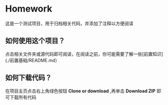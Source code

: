 # Homework
  这是一个测试项目，用于归档相关代码，并添加了注释以方便阅读

## 如何使用这个项目？
  点击相关文件夹或源代码即可阅读，在阅读之前，你可能需要了解一些[前置知识](./前置基础/README.md）
 
## 如何下载代码？
  在项目主页点击右上角绿色按钮 **Clone or download** ,再单击 **Download ZIP** 即可下载所有代码